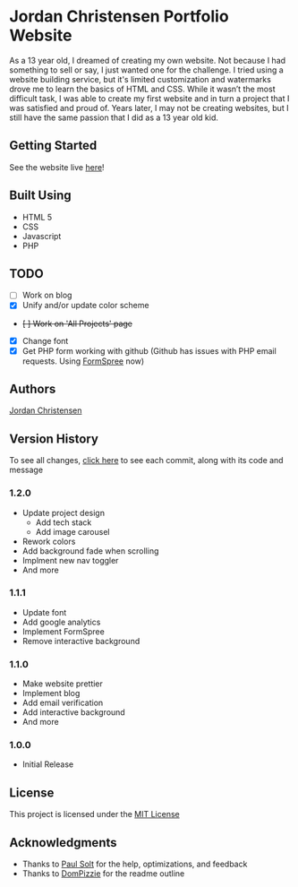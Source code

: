 # Jordan Christensen Portfolio Website

As a 13 year old, I dreamed of creating my own website. Not because I had something to sell or say, I just wanted one for the challenge. I tried using a website building service, but it's limited customization and watermarks drove me to learn the basics of HTML and CSS. While it wasn’t the most difficult task, I was able to create my first website and in turn a project that I was satisfied and proud of. Years later, I may not be creating websites, but I still have the same passion that I did as a 13 year old kid.

## Getting Started

See the website live [here](https://mazjap.github.io/)!

## Built Using

* HTML 5
* CSS
* Javascript
* PHP

## TODO
- [ ] Work on blog
- [x] Unify and/or update color scheme
- ~~[ ] Work on 'All Projects' page~~
- [x] Change font
- [x] Get PHP form working with github (Github has issues with PHP email requests. Using [FormSpree](https://formspree.io/) now)

## Authors

[Jordan Christensen](https://mazjap.github.io/)

## Version History
To see all changes, [click here](https://github.com/mazjap/mazjap.github.io/commits/master) to see each commit, along with its code and message

### 1.2.0
   - Update project design
      - Add tech stack
      - Add image carousel
   - Rework colors
   - Add background fade when scrolling
   - Implment new nav toggler
   - And more
### 1.1.1
   - Update font
   - Add google analytics
   - Implement FormSpree
   - Remove interactive background
### 1.1.0
   - Make website prettier
   - Implement blog
   - Add email verification
   - Add interactive background
   - And more
### 1.0.0
   - Initial Release

## License

This project is licensed under the [MIT License](LICENSE)

## Acknowledgments

* Thanks to [Paul Solt](https://github.com/PaulSolt) for the help, optimizations, and feedback
* Thanks to [DomPizzie](https://gist.github.com/DomPizzie/7a5ff55ffa9081f2de27c315f5018afc) for the readme outline
